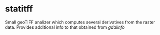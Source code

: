 # statitff
Small geoTIFF analizer which computes several derivatives from the raster data. Provides additional info to that obtained from *gdalinfo*
